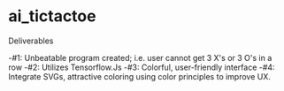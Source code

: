 # ai_tictactoe<br>

Deliverables

-#1: Unbeatable program created; i.e. user cannot get 3 X's or 3 O's in a row
-#2: Utilizes Tensorflow.Js
-#3: Colorful, user-friendly interface
-#4: Integrate SVGs, attractive coloring using color principles to improve UX.
